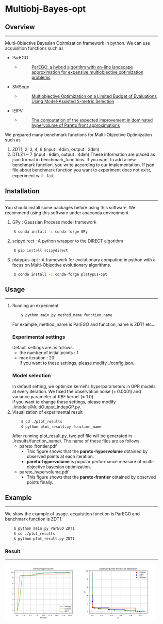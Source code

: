# Multiobj-Bayes-opt

## Overview
---
Multi-Objective Bayesian Opitmization framework in python.
We can use acquisition functions such as 
- ParEGO
	- > [ParEGO: a hybrid algorithm with on-line landscape approximation for expensive multiobjective optimization problems](https://ieeexplore.ieee.org/document/1583627)
- SMSego
	- > [Multiobjective Optimization on a Limited Budget of Evaluations Using Model-Assisted S-metric Selection](https://link.springer.com/chapter/10.1007/978-3-540-87700-4_78)
- IEIPV
	- > [The computation of the expected improvement in dominated hypervolume of Pareto front approximations](natcomp.liacs.leidenuniv.nl/material/TR-ExI.pdf)

We prepared many benchmark functions for Multi-Objective Optimization such as
1. ZDT1, 2, 3, 4, 6 (input : 4dim, output : 2dim)
2. DTLZ1 ~ 7 (input : 6dim, output : 4dim)
These information are placed as json format in benchmark_functions.
If you want to add a new benchmark function, you write according to our implementation.
If json file about benchmark function you want to experiment does not exist, experiment will　fail.
## Installation
---
You should install some packages before using this software.
We recommend using this software under anaconda environment.
1. GPy : Gaussian Process model framework
```sh
	$ conda install -c conda-forge GPy
```
2. scipydirect : A python wrapper to the DIRECT algorithm
```sh
	$ pip install scipydirect
```
3. platypus-opt : A framework for evolutionary computing in python with a focus on Multi-Objective evolutionary algorithms. 
```sh
	$ conda install -c conda-forge platypus-opt
```
## Usage
---
1. Running an experiment
	```sh
		$ python main.py method_name function_name
	```
	For example, method_name is ParEGO and function_name is ZDT1 etc...
	### Experimental settings  
	Default settings are as follows.
	- the number of initial points  : 1
	- max iteration : 20  
	If you want to these settings, please modify ./config.json.
	### Model selection
	In default setting, we optimize kernel's hyperparameters in GPR models at every iteration.
	We fixed the observation noise (= 0.0001) and variance parameter of RBF kernel (= 1.0).  
	If you want to change these settings, please modify ./models/MultiOutput_IndepGP.py. 
2. Visualization of experimental result
	```sh
		$ cd ./plot_results
		$ python plot_result.py function_name
	```
	After running plot_result.py, two pdf file will be generated in ./results/function_name/. 
	The name of these files are as follows. 
	- pareto_frontier.pdf
		- This figure shows that the **pareto-hypervolume** obtained by observed points at each iteration. 
		- **pareto-hypervolume** is popular performance measure of multi-objective bayesian optimization. 
	- pareto_hypervolume.pdf
		- This figure shows that the **pareto-frontier** obtained by observed points finally. 
## Example
---
We show the example of usage. acquisition function is ParEGO and benchmark function is ZDT1.
```sh
	$ python main.py ParEGO ZDT1
	$ cd ./plot_results
	$ python plot_result.py ZDT1
```
### Result
---
<img src="https://raw.githubusercontent.com/shinya-ml/Multiobj-Bayes-opt/images/pareto_hypervolume.png" width=49%><img src="https://raw.githubusercontent.com/shinya-ml/Multiobj-Bayes-opt/images/pareto_frontier.png" width=49%>